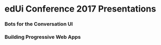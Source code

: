 # edUi Conference 2017 Presentations

### Bots for the Conversation UI

### Building Progressive Web Apps
